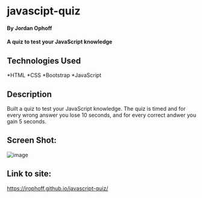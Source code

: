 # javascipt-quiz

#### By Jordan Ophoff

#### A quiz to test your JavaScript knowledge

## Technologies Used

*HTML
*CSS
*Bootstrap
*JavaScript


## Description

Built a quiz to test your JavaScript knowledge. The quiz is timed and for every wrong answer you lose 10 seconds, and for every correct andwer you gain 5 seconds.


## Screen Shot:


![image](https://user-images.githubusercontent.com/90431294/140234320-926de6e3-20b9-4586-9914-25077dc56824.png)



## Link to site:

https://jrophoff.github.io/javascript-quiz/
